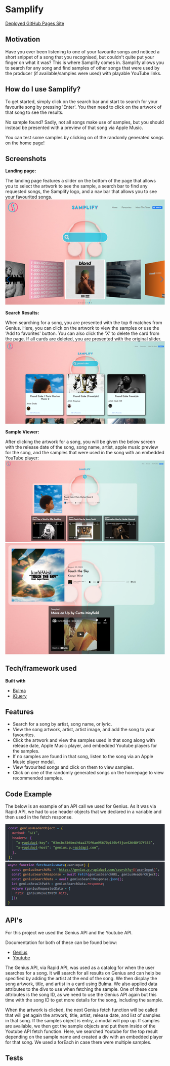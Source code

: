 # Samplify

[Deployed GitHub Pages Site](https://leon3005.github.io/samplify-uk/)

## Motivation

Have you ever been listening to one of your favourite songs and noticed a short snippet of a song that you recognised, but couldn't quite put your finger on what it was? This is where Samplify comes in. Samplify allows you to search for any song and find samples of other songs that were used by the producer (if available/samples were used) with playable YouTube links.

## How do I use Samplify?

To get started, simply click on the search bar and start to search for your favourite song by pressing 'Enter'. You then need to click on the artwork of that song to see the results.

No sample found? Sadly, not all songs make use of samples, but you should instead be presented with a preview of that song via Apple Music.

You can test some samples by clicking on of the randomly generated songs on the home page!

## Screenshots

**Landing page:**

The landing page features a slider on the bottom of the page that allows you to select the artwork to see the sample, a search bar to find any requested songs, the Samplify logo, and a nav bar that allows you to see your favourited songs.
![Homepage](./assets/images/homepage_screenshot.png "Homepage")

**Search Results:**

When searching for a song, you are presented with the top 6 matches from Genius. Here, you can click on the artwork to view the samples or use the 'Add to favorites' button. You can also click the 'X' to delete the card from the page. If all cards are deleted, you are presented with the original slider.
![Search Results](./assets/images/searchresults.png "Search Result")

**Sample Viewer:**

After clicking the artwork for a song, you will be given the below screen with the release date of the song, song name, artist, apple music preview for the song, and the samples that were used in the song with an embedded YouTube player:
![Samples](./assets/images/poundcakesample.png "Example of Samples")
![Samples](./assets/images/touchtheskysample.png "Example of Samples")

## Tech/framework used

<b>Built with</b>

- [Bulma](https://bulma.io/)
- [jQuery](https://jquery.com/)

## Features

- Search for a song by artist, song name, or lyric.
- View the song artwork, artist, artist image, and add the song to your favourites.
- Click the artwork and view the samples used in that song along with release date, Apple Music player, and embedded Youtube players for the samples.
- If no samples are found in that song, listen to the song via an Apple Music player modal.
- View favourited songs and click on them to view samples.
- Click on one of the randomly generated songs on the homepage to view recommended samples.

## Code Example

The below is an example of an API call we used for Genius. As it was via Rapid API, we had to use header objects that we declared in a variable and then used in the fetch response.

![Code Example](./assets/images/headerobject.png "Example of Code")
![Code Example](./assets/images/fetchGenius.png "Example of Code")

## API's

For this project we used the Genius API and the Youtube API.

Documentation for both of these can be found below:

- [Genius](https://docs.genius.com/)
- [Youtube](https://developers.google.com/youtube/v3)

The Genius API, via Rapid API, was used as a catalog for when the user searches for a song. It will search for all results on Genius and can help be specified by adding the artist at the end of the song. We then display the song artwork, title, and artist in a card using Bulma. We also applied data attributes to the divs to use when fetching the sample. One of these core attributes is the song ID, as we need to use the Genius API again but this time with the song ID to get more details for the song, including the sample.

When the artwork is clicked, the next Genius fetch function will be called that will get again the artwork, title, artist, release date, and list of samples in that song. If the samples object is entry, a modal will pop up. If samples are available, we then got the sample objects and put them inside of the Youtube API fetch function. Here, we searched Youtube for the top result depending on the sample name and created a div with an embedded player for that song. We used a forEach in case there were multiple samples.

## Tests

